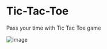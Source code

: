 # Tic-Tac-Toe
Pass your time with Tic Tac Toe game

![image](https://user-images.githubusercontent.com/64016811/207344310-661cf264-2447-45d5-8bd2-759a822ac7db.png)

